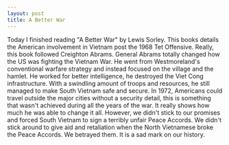 ```yaml
---
layout: post
title: A Better War
---
```


Today I finished reading "A Better War" by Lewis Sorley. This books details the American
involvement in Vietnam post the 1968 Tet Offensive. Really, this book followed Creighton Abrams.
General Abrams totally changed how the US was fighting the Vietnam War. He went from
Westmoreland's conventional warfare strategy and instead focused on the village and the hamlet. He worked for better intelligence, he destroyed the Viet Cong infrastructure. With a swindling amount
of troops and resources, he still managed to make South Vietnam safe and secure. In 1972,
Americans could travel outside the major cities without a security detail, this is something that
wasn't achieved during all the years of the war. It really shows how much he was able to change it
all. However, we didn't stick to our promises and forced South Vietnam to sign a terribly unfair
Peace Accords. We didn't stick around to give aid and retaliation when the North Vietnamese broke
the Peace Accords. We betrayed them. It is a sad mark on our history.
